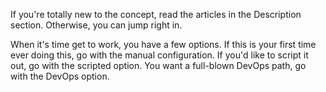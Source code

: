 <p>If you're totally new to the concept, read the articles in the Description section. Otherwise, you can jump right in.</p>

<p>When it's time get to work, you have a few options. If this is your first time ever doing this, go with the manual configuration. If you'd like to script it out, go with the scripted option. You want a full-blown DevOps path, go with the DevOps option.</p>